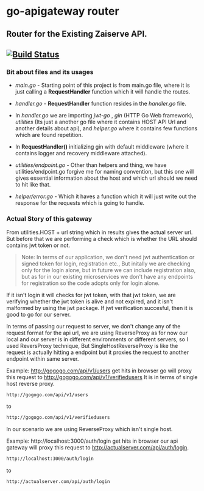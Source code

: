 # go-apigateway router
## Router for the Existing Zaiserve API.
[![Build Status](https://travis-ci.org/joemccann/dillinger.svg?branch=master)](https://travis-ci.org/joemccann/dillinger)
----
### Bit about files and its usages
- _main.go_ - Starting point of this project is from main.go file, where it is just calling a __RequestHandler__ function which it will handle the routes.

- _handler.go_ - __RequestHandler__ function resides in the _handler.go_ file.

- In _handler.go_ we are importing _jwt-go_ , _gin_ (HTTP Go Web framework), _utilities_ (Its just a another go file where it contains HOST API Url and another details about api), and _helper.go_ where it contains few functions which are found repetition.

- In __RequestHandler()__ initializing gin with default middleware (where it contains logger and recovery middleware attached).

- _utilities/endpoint.go_ - Other than helpers and thing, we have utilities/endpoint.go forgive me for naming convention, but this one will gives essential information about the host and which url should we need to hit like that. 

- _helper/error.go_ - Which it haves a function which it will just write out the response for the requests which is going to handle.

### Actual Story of this gateway

From utilities.HOST + url string which in results gives the actual server url. But before that we are performing a check which is whether the URL should contains jwt token or not. 

> Note: In terms of our application, we don't need jwt authentication or signed token for login, registration etc., But initally we are checking only for the login alone, but in future we can include registration also, but as for in our existing microservices we don't have any endpoints for registration so the code adopts only for login alone.

If it isn't login it will checks for jwt token, with that jwt token, we are verifying whether the jwt token is alive and not expired, and it isn't malformed by using the jwt package. If jwt verification succesful, then it is good to go for our server.

In terms of passing our request to server, we don't change any of the request format for the api url, we are using ReverseProxy as for now our local and our server is in different environments or different servers, so I used ReversProxy technique, But SingleHostReverseProxy is like the request is actually hitting a endpoint but it proxies the request to another endpoint within same server.

Example: 
http://gogogo.com/api/v1/users  get hits in browser go will proxy this request to http://gogogo.com/api/v1/verifiedusers It is in terms of single host reverse proxy.
```sh
http://gogogo.com/api/v1/users
```
to
```sh
http://gogogo.com/api/v1/verifiedusers
```


In our scenario we are using ReverseProxy which isn't single host.

Example: 
http://localhost:3000/auth/login get hits in browser our api gateway will proxy this request to http://actualserver.com/api/auth/login. 

```sh
http://localhost:3000/auth/login
```
to
```sh
http://actualserver.com/api/auth/login
```

